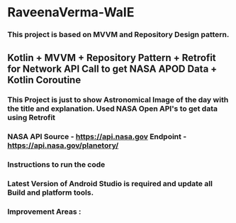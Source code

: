 # RaveenaVerma-WaIE
### This project is based on MVVM and Repository Design pattern.
## Kotlin + MVVM + Repository Pattern + Retrofit for Network API Call to get NASA APOD Data + Kotlin Coroutine  

### This Project is just to show Astronomical Image of the day with the title and explanation. Used NASA Open API's to get data using Retrofit
### NASA API Source - https://api.nasa.gov Endpoint - https://api.nasa.gov/planetory/
### Instructions to run the code
### Latest Version of Android Studio is required and update all Build and platform tools.

### Improvement Areas :
### 
